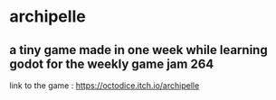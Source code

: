 # archipelle
## a tiny game made in one week while learning godot for the weekly game jam 264

link to the game : https://octodice.itch.io/archipelle
